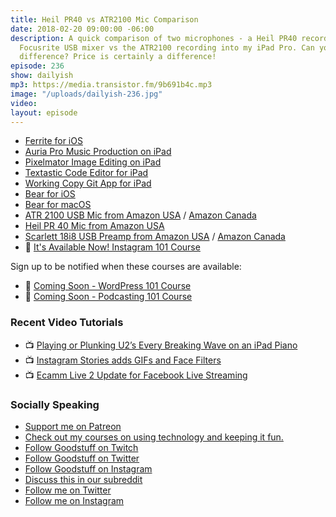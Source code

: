 ```yaml
---
title: Heil PR40 vs ATR2100 Mic Comparison
date: 2018-02-20 09:00:00 -06:00
description: A quick comparison of two microphones - a Heil PR40 recorded into my
  Focusrite USB mixer vs the ATR2100 recording into my iPad Pro. Can you tell the
  difference? Price is certainly a difference!
episode: 236
show: dailyish
mp3: https://media.transistor.fm/9b691b4c.mp3
image: "/uploads/dailyish-236.jpg"
video: 
layout: episode
---
```


* [Ferrite for iOS](https://itunes.apple.com/us/app/ferrite-recording-studio/id1018780185?mt=8&at=10l4Ki)
* [Auria Pro Music Production on iPad](https://itunes.apple.com/us/app/auria-pro-music-production/id1016291290?mt=8&at=10l4Ki)
* [Pixelmator Image Editing on iPad](https://itunes.apple.com/us/app/pixelmator/id924695435?mt=8&at=10l4Ki)
* [Textastic Code Editor for iPad](https://itunes.apple.com/us/app/textastic-code-editor-6/id1049254261?mt=8&at=10l4Ki)
* [Working Copy Git App for iPad](https://itunes.apple.com/us/app/working-copy/id896694807?mt=8&at=10l4Ki)
* [Bear for iOS](https://itunes.apple.com/us/app/bear/id1016366447?mt=8&at=10l4Ki)
* [Bear for macOS](https://geo.itunes.apple.com/us/app/bear/id1091189122?mt=12&at=10l4Ki)
* [ATR 2100 USB Mic from Amazon USA](http://amzn.to/2BESmWi) / [Amazon Canada](http://amzn.to/2EQ7NNt)
* [Heil PR 40 Mic from Amazon USA](http://amzn.to/2HvZwfT)
* [Scarlett 18i8 USB Preamp from Amazon USA](http://amzn.to/2HxOEhU) / [Amazon Canada](http://amzn.to/2HuanXI)
* 🌅 [It's Available Now! Instagram 101 Course](https://courses.chrisenns.com/instagram-101)

Sign up to be notified when these courses are available:

* 📝 [Coming Soon - WordPress 101 Course](https://courses.chrisenns.com/wordpress-101)
* 🎤 [Coming Soon - Podcasting 101 Course](https://courses.chrisenns.com/podcasting-101)

### Recent Video Tutorials

* 📺 [Playing or Plunking U2’s Every Breaking Wave on an iPad Piano](https://www.youtube.com/watch?v=K_TMTh4Qoyo)
* 📺 [Instagram Stories adds GIFs and Face Filters](https://www.youtube.com/watch?v=c3dGlqozYk4)
* 📺 [Ecamm Live 2 Update for Facebook Live Streaming](https://www.youtube.com/watch?v=nDWEGmDowys)

### Socially Speaking

* [Support me on Patreon](https://www.patreon.com/ichris)
* [Check out my courses on using technology and keeping it fun.](https://courses.chrisenns.com)
* [Follow Goodstuff on Twitch](https://www.twitch.tv/gsfm)
* [Follow Goodstuff on Twitter](https://twitter.com/goodstufffm)
* [Follow Goodstuff on Instagram](https://www.instagram.com/goodstuff_fm/)
* [Discuss this in our subreddit](https://www.reddit.com/r/Goodstuff_fm/)
* [Follow me on Twitter](https://www.twitter.com/ichris)
* [Follow me on Instagram](https://www.instagram.com/ichrisv2/)
